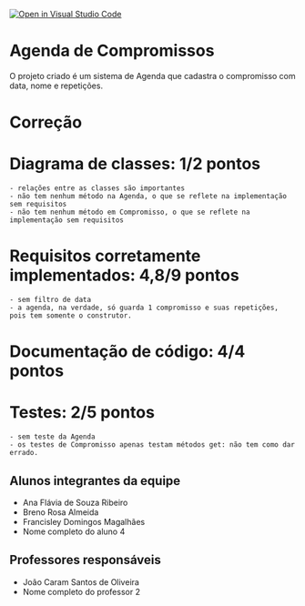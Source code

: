 [![Open in Visual Studio Code](https://classroom.github.com/assets/open-in-vscode-c66648af7eb3fe8bc4f294546bfd86ef473780cde1dea487d3c4ff354943c9ae.svg)](https://classroom.github.com/online_ide?assignment_repo_id=8211854&assignment_repo_type=AssignmentRepo)
# Agenda de Compromissos
O projeto criado é um sistema de Agenda que cadastra o compromisso com data, nome e repetições.

# Correção

# Diagrama de classes: 1/2 pontos 
	- relações entre as classes são importantes
	- não tem nenhum método na Agenda, o que se reflete na implementação sem requisitos
	- não tem nenhum método em Compromisso, o que se reflete na implementação sem requisitos
	
# Requisitos corretamente implementados: 4,8/9 pontos 
	- sem filtro de data
	- a agenda, na verdade, só guarda 1 compromisso e suas repetições, pois tem somente o construtor.
	
# Documentação de código: 4/4 pontos 
	
# Testes: 2/5 pontos
	- sem teste da Agenda
	- os testes de Compromisso apenas testam métodos get: não tem como dar errado. 

## Alunos integrantes da equipe

* Ana Flávia de Souza Ribeiro 
* Breno Rosa Almeida
* Francisley Domingos Magalhães
* Nome completo do aluno 4


## Professores responsáveis

* João Caram Santos de Oliveira 
* Nome completo do professor 2

